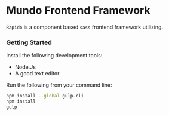 # Mundo Frontend Framework
`Rapido` is a component based `sass` frontend framework utilizing.

### Getting Started
Install the following development tools:
- Node.Js
- A good text editor

Run the following from your command line:
```sh
npm install --global gulp-cli
npm install
gulp
```